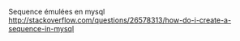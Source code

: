 

Sequence émulées en mysql
http://stackoverflow.com/questions/26578313/how-do-i-create-a-sequence-in-mysql



